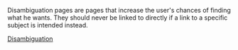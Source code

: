 Disambiguation pages are pages that increase the user's chances of
finding what he wants. They should never be linked to directly if a link
to a specific subject is intended instead.

[Disambiguation](Category:Wiki_Stuff "wikilink")

